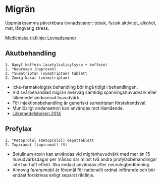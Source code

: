 Migrän
======

Uppmärksamma påverkbara levnadsvanor: tobak, fysisk aktivitet, alkohol, mat, långvarig stress.

[Medicinska riktlinjer Levnadsvanor](http://www.regionkronoberg.se/vardgivare/vardriktlinjer/medicinska-riktlinjer/levnadsvanor/)

Akutbehandling
--------------

    1. Bamyl koffein (acetylsalicylsyra + koffein)
    1. *Naproxen (naproxen)
    2. *Sumatriptan (sumatriptan) tablett
    3. Zomig Nasal (zolmitriptan)

-   Icke-farmakologisk behandling bör ingå tidigt i behandlingen. 
-   Vid svårbehandlad migrän överväg samtidig spänningshuvudvärk eller
    läkemedelsinducerad huvudvärk
-   För injektionsbehandling är generiskt sumatriptan förstahandsval.
-   Munlösligt ondansetron kan användas mot illamående.
-   [Läkemedelsboken 2014](http://lakemedelsboken.se/kapitel/neurologi/huvudvark.html)

Profylax
--------

    1. *Metoprolol (metoprolol) depottablett
    2. Topiramat (topiramat) (S)

-   Botulinum-toxin kan användas vid migränhuvudvärk med mer än 15
    huvudvärksdagar per månad när minst två andra profylaxbehandlingar
    inte har haft effekt. Ska endast användas efter neurologbedömning.
-   Aimovig *(erenumab)* är föremål för nationellt ordnat införande och
    bör endast förskrivas enligt separat riktlinje.
